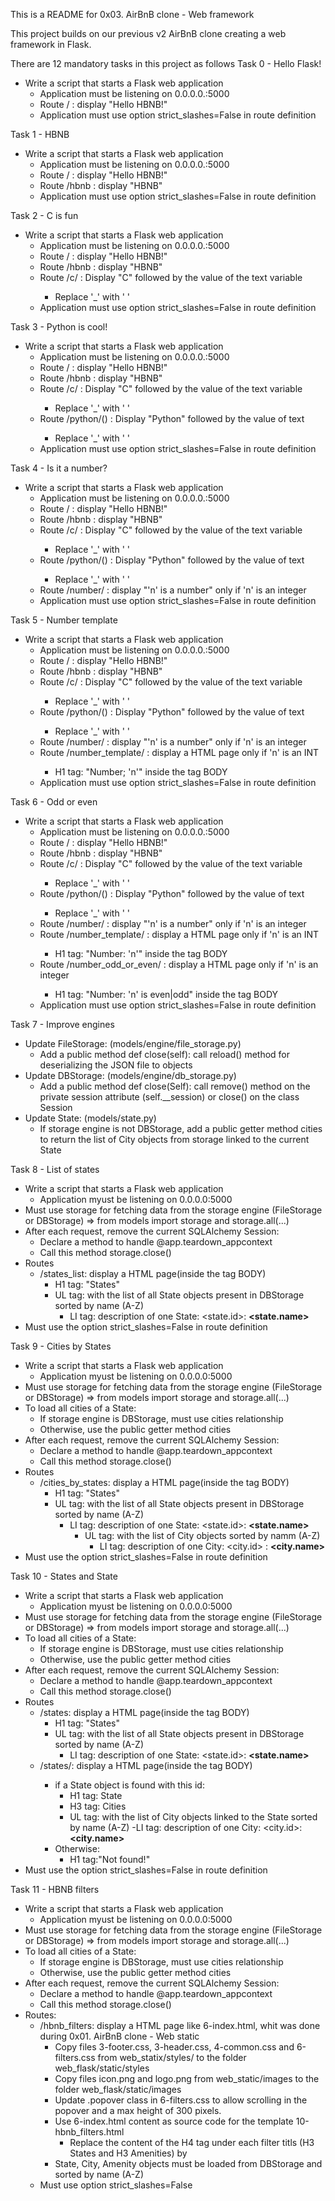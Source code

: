 This is a README for 0x03. AirBnB clone - Web framework

This project builds on our previous v2 AirBnB clone creating a web framework
in Flask.

There are 12 mandatory tasks in this project as follows
Task 0 - Hello Flask!
 - Write a script that starts a Flask web application
   - Application must be listening on 0.0.0.0.:5000
   - Route / : display "Hello HBNB!"
   - Application must use option strict_slashes=False in route definition

Task 1 - HBNB
 - Write a script that starts a Flask web application
   - Application must be listening on 0.0.0.0.:5000
   - Route / : display "Hello HBNB!"
   - Route /hbnb : display "HBNB"
   - Application must use option strict_slashes=False in route definition

Task 2 - C is fun
 - Write a script that starts a Flask web application
   - Application must be listening on 0.0.0.0.:5000
   - Route / : display "Hello HBNB!"
   - Route /hbnb : display "HBNB"
   - Route /c/<text> : Display "C" followed by the value of the text variable
        - Replace '_' with ' '
   - Application must use option strict_slashes=False in route definition

Task 3 - Python is cool!
 - Write a script that starts a Flask web application
   - Application must be listening on 0.0.0.0.:5000
   - Route / : display "Hello HBNB!"
   - Route /hbnb : display "HBNB"
   - Route /c/<text> : Display "C" followed by the value of the text variable
        - Replace '_' with ' '
   - Route /python/(<text>) : Display "Python" followed by the value of text
        - Replace '_' with ' '
   - Application must use option strict_slashes=False in route definition

Task 4 - Is it a number?
 - Write a script that starts a Flask web application
   - Application must be listening on 0.0.0.0.:5000
   - Route / : display "Hello HBNB!"
   - Route /hbnb : display "HBNB"
   - Route /c/<text> : Display "C" followed by the value of the text variable
        - Replace '_' with ' '
   - Route /python/(<text>) : Display "Python" followed by the value of text
        - Replace '_' with ' '
   - Route /number/<n> : display "'n' is a number" only if 'n' is an integer
   - Application must use option strict_slashes=False in route definition

Task 5 - Number template
 - Write a script that starts a Flask web application
   - Application must be listening on 0.0.0.0.:5000
   - Route / : display "Hello HBNB!"
   - Route /hbnb : display "HBNB"
   - Route /c/<text> : Display "C" followed by the value of the text variable
        - Replace '_' with ' '
   - Route /python/(<text>) : Display "Python" followed by the value of text
        - Replace '_' with ' '
   - Route /number/<n> : display "'n' is a number" only if 'n' is an integer
   - Route /number_template/<n> : display a HTML page only if 'n' is an INT
        - H1 tag: "Number; 'n'" inside the tag BODY
   - Application must use option strict_slashes=False in route definition

Task 6 - Odd or even
 - Write a script that starts a Flask web application
   - Application must be listening on 0.0.0.0.:5000
   - Route / : display "Hello HBNB!"
   - Route /hbnb : display "HBNB"
   - Route /c/<text> : Display "C" followed by the value of the text variable
        - Replace '_' with ' '
   - Route /python/(<text>) : Display "Python" followed by the value of text
        - Replace '_' with ' '
   - Route /number/<n> : display "'n' is a number" only if 'n' is an integer
   - Route /number_template/<n> : display a HTML page only if 'n' is an INT
        - H1 tag: "Number: 'n'" inside the tag BODY
   - Route /number_odd_or_even/<n> : display a HTML page only if 'n'
     is an integer
        - H1 tag: "Number: 'n' is even|odd" inside the tag BODY
   - Application must use option strict_slashes=False in route definition

Task 7 - Improve engines
 - Update FileStorage: (models/engine/file_storage.py)
    - Add a public method def close(self): call reload() method for
      deserializing the JSON file to objects
 - Update DBStorage: (models/engine/db_storage.py)
    - Add a public method def close(Self): call remove() method on the private
      session attribute (self.__session) or close() on the class Session
 - Update State: (models/state.py)
    - If storage engine is not DBStorage, add a public getter method cities to
      return the list of City objects from storage linked to the current State

Task 8 - List of states
 - Write a script that starts a Flask web application
    - Application myust be listening on 0.0.0.0:5000
 - Must use storage for fetching data from the storage engine (FileStorage
   or DBStorage) => from models import storage and storage.all(...)
 - After each request, remove the current SQLAlchemy Session:
    - Declare a method to handle @app.teardown_appcontext
    - Call this method storage.close()
 - Routes
    - /states_list: display a HTML page(inside the tag BODY)
        - H1 tag: "States"
        - UL tag: with the list of all State objects present in DBStorage
          sorted by name (A-Z)
            - LI tag: description of one State: <state.id>: <B><state.name></B>
 - Must use the option strict_slashes=False in route definition

Task 9 - Cities by States
 - Write a script that starts a Flask web application
    - Application myust be listening on 0.0.0.0:5000
 - Must use storage for fetching data from the storage engine (FileStorage
   or DBStorage) => from models import storage and storage.all(...)
 - To load all cities of a State:
    - If storage engine is DBStorage, must use cities relationship
    - Otherwise, use the public getter method cities
 - After each request, remove the current SQLAlchemy Session:
    - Declare a method to handle @app.teardown_appcontext
    - Call this method storage.close()
 - Routes
    - /cities_by_states: display a HTML page(inside the tag BODY)
        - H1 tag: "States"
        - UL tag: with the list of all State objects present in DBStorage
          sorted by name (A-Z)
            - LI tag: description of one State: <state.id>: <B><state.name></B>
              + UL tag: with the list of City objects sorted by namm (A-Z)
                - LI tag: description of one City: <city.id> : <B><city.name>
                  </B>
 - Must use the option strict_slashes=False in route definition

Task 10 - States and State
 - Write a script that starts a Flask web application
     - Application myust be listening on 0.0.0.0:5000
 - Must use storage for fetching data from the storage engine (FileStorage
   or DBStorage) => from models import storage and storage.all(...)
 - To load all cities of a State:
    - If storage engine is DBStorage, must use cities relationship
    - Otherwise, use the public getter method cities
 - After each request, remove the current SQLAlchemy Session:
    - Declare a method to handle @app.teardown_appcontext
    - Call this method storage.close()
 - Routes
    - /states: display a HTML page(inside the tag BODY)
        - H1 tag: "States"
        - UL tag: with the list of all State objects present in DBStorage
          sorted by name (A-Z)
            - LI tag: description of one State: <state.id>: <B><state.name></B>
    - /states/<id>: display a HTML page(inside the tag BODY)
        - if a State object is found with this id:
            - H1 tag: State
            - H3 tag: Cities
            - UL tag: with the list of City objects linked to the State sorted
              by name (A-Z)
                -LI tag: description of one City: <city.id>: <B><city.name></B>
        - Otherwise:
            - H1 tag:"Not found!" 
 - Must use the option strict_slashes=False in route definition

Task 11 - HBNB filters
 - Write a script that starts a Flask web application
     - Application myust be listening on 0.0.0.0:5000
 - Must use storage for fetching data from the storage engine (FileStorage
   or DBStorage) => from models import storage and storage.all(...)
 - To load all cities of a State:
    - If storage engine is DBStorage, must use cities relationship
    - Otherwise, use the public getter method cities
 - After each request, remove the current SQLAlchemy Session:
    - Declare a method to handle @app.teardown_appcontext
    - Call this method storage.close()
 - Routes:
    - /hbnb_filters: display a HTML page like 6-index.html, whit was done
      during 0x01. AirBnB clone - Web static
        - Copy files 3-footer.css, 3-header.css, 4-common.css and 6-filters.css
          from web_statix/styles/ to the folder web_flask/static/styles
        - Copy files icon.png and logo.png from web_static/images to the folder
          web_flask/static/images
        - Update .popover class in 6-filters.css to allow scrolling in the
          popover and a max height of 300 pixels.
        - Use 6-index.html content as source code for the template
          10-hbnb_filters.html
            - Replace the content of the H4 tag under each filter titls (H3
              States and H3 Amenities) by &nbsp;
        - State, City, Amenity objects must be loaded from DBStorage and
          sorted by name (A-Z)
    - Must use option strict_slashes=False